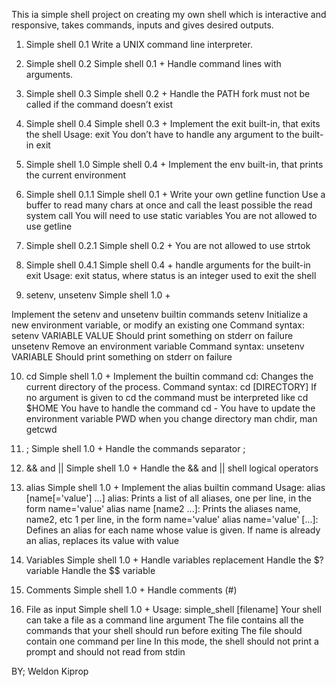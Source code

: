 This ia simple shell project on creating my own shell which is interactive and responsive, takes commands, inputs and gives desired outputs.



1. Simple shell 0.1
	Write a UNIX command line interpreter.

2. Simple shell 0.2
	Simple shell 0.1 +
	Handle command lines with arguments.
	
3. Simple shell 0.3
	Simple shell 0.2 +
	Handle the PATH
	fork must not be called if the command doesn’t exist
	
4. Simple shell 0.4
	Simple shell 0.3 +
	Implement the exit built-in, that exits the shell
	Usage: exit
	You don’t have to handle any argument to the built-in exit
	
5. Simple shell 1.0
	Simple shell 0.4 +
	Implement the env built-in, that prints the current environment
	
6. Simple shell 0.1.1
	Simple shell 0.1 +
	Write your own getline function
	Use a buffer to read many chars at once and call the least possible the read system call
	You will need to use static variables
	You are not allowed to use getline
	
7. Simple shell 0.2.1
	Simple shell 0.2 +
	You are not allowed to use strtok
	
8. Simple shell 0.4.1
	Simple shell 0.4 +
	handle arguments for the built-in exit
	Usage: exit status, where status is an integer used to exit the shell
	
9. setenv, unsetenv
Simple shell 1.0 +

Implement the setenv and unsetenv builtin commands
setenv
	Initialize a new environment variable, or modify an existing one
	Command syntax: setenv VARIABLE VALUE
	Should print something on stderr on failure
unsetenv
	Remove an environment variable
	Command syntax: unsetenv VARIABLE
	Should print something on stderr on failure
	
10. cd
Simple shell 1.0 +
	Implement the builtin command cd:
	Changes the current directory of the process.
	Command syntax: cd [DIRECTORY]
	If no argument is given to cd the command must be interpreted like cd $HOME
	You have to handle the command cd -
	You have to update the environment variable PWD when you change directory
	man chdir, man getcwd
	
11. ;
Simple shell 1.0 +
	Handle the commands separator ;
	
12. && and ||
	Simple shell 1.0 +
	Handle the && and || shell logical operators
	
13. alias
Simple shell 1.0 +
	Implement the alias builtin command
	Usage: alias [name[='value'] ...]
		alias: Prints a list of all aliases, one per line, in the form name='value'
		alias name [name2 ...]: Prints the aliases name, name2, etc 1 per line, in the form name='value'
		alias name='value' [...]: Defines an alias for each name whose value is given. If name is already an alias, replaces its value with value
		
14. Variables
Simple shell 1.0 +
	Handle variables replacement
	Handle the $? variable
	Handle the $$ variable
	
15. Comments
Simple shell 1.0 +
	Handle comments (#)
	
16. File as input
Simple shell 1.0 +
	Usage: simple_shell [filename]
		Your shell can take a file as a command line argument
		The file contains all the commands that your shell should run before exiting
		The file should contain one command per line
		In this mode, the shell should not print a prompt and should not read from stdin


BY; Weldon Kiprop
